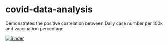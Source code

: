 # covid-data-analysis

Demonstrates the positive correlation between Daily case number per 100k and vaccination percentage. 

[![Binder](https://mybinder.org/badge_logo.svg)](https://mybinder.org/v2/gh/year221/covid-data-analysis.git/main?filepath=Covid_case_vaccination_correlation.ipynb)
